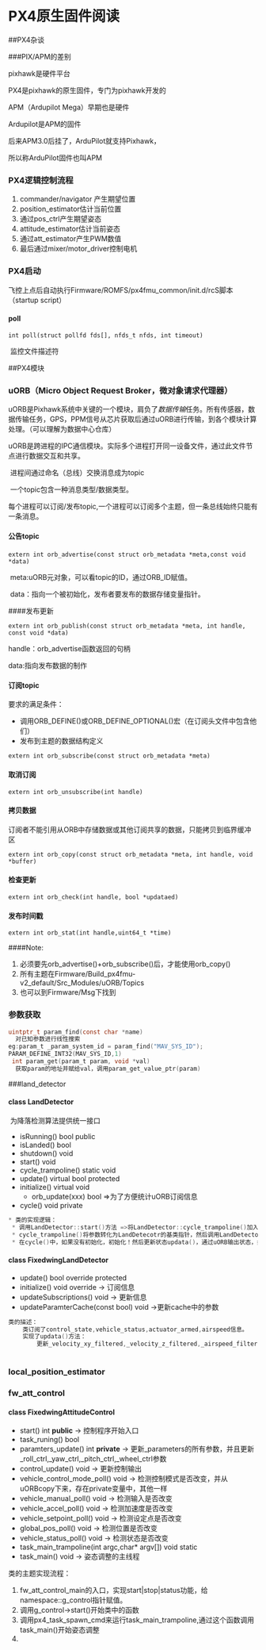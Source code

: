 # PX4原生固件阅读

##PX4杂谈

###PIX/APM的差别

pixhawk是硬件平台

PX4是pixhawk的原生固件，专门为pixhawk开发的

APM（Ardupilot Mega）早期也是硬件

Ardupilot是APM的固件

后来APM3.0后挂了，ArduPilot就支持Pixhawk，

所以称ArduPilot固件也叫APM



### PX4逻辑控制流程

1. commander/navigator 产生期望位置
2. position_estimator估计当前位置
3. 通过pos_ctrl产生期望姿态
4. attitude_estimator估计当前姿态
5. 通过att_estimator产生PWM数值
6. 最后通过mixer/motor_driver控制电机

### PX4启动

​	飞控上点后自动执行Firmware/ROMFS/px4fmu_common/init.d/rcS脚本（startup script）

#### poll

 `int poll(struct pollfd fds[], nfds_t nfds, int timeout)`

​	监控文件描述符

##PX4模块

### uORB（Micro Object Request Broker，微对象请求代理器）

​	uORB是Pixhawk系统中关键的一个模块，肩负了*数据传输*任务。所有传感器，数据传输任务，GPS，PPM信号从芯片获取后通过uORB进行传输，到各个模块计算处理。（可以理解为数据中心仓库）

​	uORB是跨进程的IPC通信模块。实际多个进程打开同一设备文件，通过此文件节点进行数据交互和共享。

​	进程间通过命名（总线）交换消息成为topic

​	一个topic包含一种消息类型/数据类型。

​	每个进程可以订阅/发布topic,一个进程可以订阅多个主题，但一条总线始终只能有一条消息。

#### 公告topic


​	`extern int orb_advertise(const struct orb_metadata *meta,const void *data)`

​	meta:uORB元对象，可以看topic的ID，通过ORB_ID赋值。

​	data：指向一个被初始化，发布者要发布的数据存储变量指针。

####发布更新

`extern int orb_publish(const struct orb_metadata *meta, int handle, const void *data)`

handle：orb_advertise函数返回的句柄

data:指向发布数据的制作

#### 订阅topic

要求的满足条件：

- 调用ORB_DEFINE()或ORB_DEFINE_OPTIONAL()宏（在订阅头文件中包含他们）
- 发布到主题的数据结构定义

`extern int orb_subscribe(const struct orb_metadata *meta)`

#### 取消订阅

`extern int orb_unsubscribe(int handle)`

#### 拷贝数据

订阅者不能引用从ORB中存储数据或其他订阅共享的数据，只能拷贝到临界缓冲区

`extern int orb_copy(const struct orb_metadata *meta, int handle, void *buffer)`

#### 检查更新

`extern int orb_check(int handle, bool *updataed)`

#### 发布时间戳

`extern int orb_stat(int handle,uint64_t *time)`

####Note:

1. 必须要先orb_advertise()+orb_subscribe()后，才能使用orb_copy()	
2. 所有主题在Firmware/Build_px4fmu-v2_default/Src_Modules/uORB/Topics
3. 也可以到Firmware/Msg下找到

### 参数获取

```c
uintptr_t param_find(const char *name)
  对已知参数进行线性搜索
eg:param_t _param_system_id = param_find("MAV_SYS_ID");
PARAM_DEFINE_INT32(MAV_SYS_ID,1)
 int param_get(param_t param, void *val)
  获取param的地址并赋给val，调用param_get_value_ptr(param)
```

###land_detector

#### class LandDetector  

​	为降落检测算法提供统一接口

- isRunning() bool public
- isLanded() bool
- shutdown() void
- start()  void
- cycle_trampoline() static void
- update() virtual bool  protected
- initialize() virtual void
  - orb_update(xxx) bool  =>为了方便统计uORB订阅信息
- cycle() void private

````c++
* 类的实现逻辑：
 * 调用LandDetector::start()方法 =>将LandDetector::cycle_trampoline()加入全局工作队列中，参数时当前对象的指针
 * cycle_trampoline()将参数转化为LandDetecotr的基类指针，然后调用LandDetector::cycle()
 * 在cycle()中，如果没有初始化，初始化！然后更新状态updata()，通过uORB输出状态，如果没有退出标识，将cycle_trampoline()再次加入工作队列，等待下次调用
````



#### class FixedwingLandDetector

- update() bool override protected
- initialize() void override  -> 订阅信息
- updateSubscriptions() void -> 更新信息 
- updateParamterCache(const bool) void ->更新cache中的参数

````c
类的描述：
	类订阅了control_state,vehicle_status,actuator_armed,airspeed信息。
	实现了updata()方法：
		更新_velocity_xy_filtered,_velocity_z_filtered,_airspeed_filtered,_accel_horz_lp四个参数，根据当前实际状态值，以不同比例，更新这几个参数
	
````

### local_position_estimator





### fw_att_control

#### class FixedwingAttitudeControl

- start() int **public** -> 控制程序开始入口
- task_runing() bool 
- paramters_update() int **private** -> 更新\_parameters的所有参数，并且更新\_roll_ctrl,\_yaw_ctrl,\_pitch_ctrl,\_wheel_ctrl参数
- control_update() void  -> 更新控制输出
- vehicle_control_mode_poll() void -> 检测控制模式是否改变，并从uORBcopy下来，存在private变量中，其他一样
- vehicle_manual_poll() void ->  检测输入是否改变
- vehicle_accel_poll() void  -> 检测加速度是否改变
- vehicle_setpoint_poll() void -> 检测设定点是否改变
- global_pos_poll() void  -> 检测位置是否改变
- vehicle_status_poll() void -> 检测状态是否改变
- task_main_trampoline(int argc,char* argv[]) void static
- task_main() void -> 姿态调整的主线程

类的主题实现流程：

1. fw_att_control_main的入口，实现start|stop|status功能，给namespace::g_control指针赋值。
2. 调用g_control->start()开始类中的函数
3. 调用px4_task_spawn_cmd来运行task_main_trampoline,通过这个函数调用task_main()开始姿态调整
4. ​



